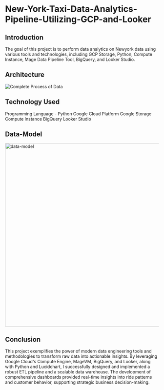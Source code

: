 # New-York-Taxi-Data-Analytics-Pipeline-Utilizing-GCP-and-Looker

## Introduction

The goal of this project is to perform data analytics on Newyork data using various tools and technologies, including GCP Storage, Python, Compute Instance, Mage Data Pipeline Tool, BigQuery, and Looker Studio.

## Architecture

![Complete  Process of Data](https://github.com/kavyadarsi1/New-York-Taxi-Data-Analytics-Pipeline-Utilizing-GCP-and-Looker/assets/112968627/4890d07a-1f9e-4391-84fa-9417b0da2e8b)

## Technology Used

Programming Language - Python
Google Cloud Platform
Google Storage
Compute Instance
BigQuery
Looker Studio

## Data-Model

<img width="601" alt="data-model" src="https://github.com/kavyadarsi1/New-York-Taxi-Data-Analytics-Pipeline-Utilizing-GCP-and-Looker/assets/112968627/42827f09-e1e2-4a8d-9d43-40c99bc648dc">

## Conclusion

This project exemplifies the power of modern data engineering tools and methodologies to transform raw data into actionable insights. By leveraging Google Cloud's Compute Engine, MageVM, BigQuery, and Looker, along with Python and Lucidchart, I successfully designed and implemented a robust ETL pipeline and a scalable data warehouse. The development of comprehensive dashboards provided real-time insights into ride patterns and customer behavior, supporting strategic business decision-making. 


